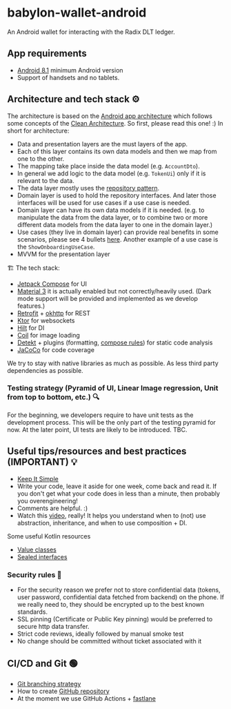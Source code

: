 # babylon-wallet-android
An Android wallet for interacting with the Radix DLT ledger.

## App requirements
- [Android 8.1](https://developer.android.com/about/versions/oreo/android-8.1) minimum Android version
- Support of handsets and no tablets.

## Architecture and tech stack ⚙️
The architecture is based on the [Android app architecture](https://developer.android.com/topic/architecture) which follows some concepts of the [Clean Architecture](https://blog.cleancoder.com/uncle-bob/2012/08/13/the-clean-architecture.html).
So first, please read this one! :) 
In short for architecture:
- Data and presentation layers are the must layers of the app.
- Each of this layer contains its own data models and then we map from one to the other.
- The mapping take place inside the data model (e.g. `AccountDto`). 
- In general we add logic to the data model (e.g. `TokenUi`) only if it is relevant to the data.
- The data layer mostly uses the [repository pattern](https://developer.android.com/static/codelabs/basic-android-kotlin-training-repository-pattern/img/69021c8142d29198.png).
- Domain layer is used to hold the repository interfaces. And later those interfaces will be used for use cases if a use case is needed.
- Domain layer can have its own data models if it is needed. (e.g. to manipulate the data from the data layer, or to combine two or more different data models from the data layer to one in the domain layer.)
- Use cases (they live in domain layer) can provide real benefits in some scenarios, please see 4 bullets [here](https://developer.android.com/topic/architecture/domain-layer). Another example of a use case is the `ShowOnboardingUseCase`.
- MVVM for the presentation layer

🏗️ The tech stack:
- [Jetpack Compose](https://developer.android.com/jetpack/compose) for UI
- [Material 3](https://m3.material.io/) it is actually enabled but not correctly/heavily used. (Dark mode support will be provided and implemented as we develop features.)
- [Retrofit](https://square.github.io/retrofit/) + [okhttp](https://square.github.io/okhttp/) for REST
- [Ktor](https://ktor.io/) for websockets
- [Hilt](https://developer.android.com/training/dependency-injection/hilt-android) for DI
- [Coil](https://coil-kt.github.io/coil/) for image loading
- [Detekt](https://detekt.dev/) + plugins (formatting, [compose rules](https://twitter.github.io/compose-rules/)) for static code analysis
- [JaCoCo](https://www.eclemma.org/jacoco/) for code coverage

We try to stay with native libraries as much as possible. As less third party dependencies as possible.

### Testing strategy (Pyramid of UI, Linear Image regression, Unit from top to bottom, etc.) 🔍

For the beginning, we developers require to have unit tests as the development process. This will be the only part of the testing pyramid for now. At the later point, UI tests are likely to be introduced. TBC.

## Useful tips/resources and best practices (IMPORTANT) 💡
- [Keep It Simple](https://imageio.forbes.com/specials-images/imageserve/6141f431cb79cea26593300b/Shortcut-From-Point-A-to-Point-B-Concept/960x0.jpg?format=jpg&width=960)
- Write your code, leave it aside for one week, come back and read it. If you don't get what your code does in less than a minute, then probably you overengineering!
- Comments are helpful. :) 
- Watch this [video](https://www.youtube.com/watch?v=OMPfEXIlTVE), really! It helps you understand when to (not) use abstraction, inheritance, and when to use composition + DI.

Some useful Kotlin resources
- [Value classes](https://quickbirdstudios.com/blog/kotlin-value-classes/)
- [Sealed interfaces](https://quickbirdstudios.com/blog/sealed-interfaces-kotlin/ )

### Security rules 🔐
- For the security reason we prefer not to store confidential data (tokens, user password, confidential data fetched from backend) on the phone. If we really need to, they should be encrypted up to the best known standards. 
- SSL pinning (Certificate or Public Key pinning) would be preferred to secure http data transfer. 
- Strict code reviews, ideally followed by manual smoke test 
- No change should be committed without ticket associated with it

## CI/CD and Git 🟢
- [Git branching strategy](https://radixdlt.atlassian.net/wiki/spaces/AT/pages/2826076188/Git+branching+strategy)
- How to create [GitHub repository](https://radixdlt.atlassian.net/wiki/spaces/EN/pages/2804023327/Github+repositories)
- At the moment we use GitHub Actions + [fastlane](https://fastlane.tools/)


